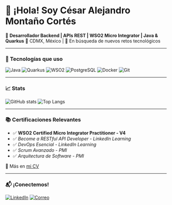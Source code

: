 # 👋 ¡Hola! Soy César Alejandro Montaño Cortés

🎯 **Desarrollador Backend | APIs REST | WSO2 Micro Integrator | Java & Quarkus**
📍 CDMX, México | 💼 En búsqueda de nuevos retos tecnológicos

---

### 🔧 Tecnologías que uso
![Java](https://img.shields.io/badge/Java-17-orange?logo=java)
![Quarkus](https://img.shields.io/badge/Quarkus-%23007ACC.svg?logo=quarkus)
![WSO2](https://img.shields.io/badge/WSO2-Micro_Integrator-blue?logo=wso2)
![PostgreSQL](https://img.shields.io/badge/PostgreSQL-316192.svg?logo=postgresql)
![Docker](https://img.shields.io/badge/Docker-2496ED?logo=docker)
![Git](https://img.shields.io/badge/Git-F05032.svg?logo=git)

---

### 📈 Stats
![GitHub stats](https://github-readme-stats.vercel.app/api?username=cesarmc96&show_icons=true&theme=tokyonight)
![Top Langs](https://github-readme-stats.vercel.app/api/top-langs/?username=cesarmc96&layout=compact&theme=tokyonight)

---

### 📚 Certificaciones Relevantes

- ✅ **WSO2 Certified Micro Integrator Practitioner - V4**  
- ✅ *Become a RESTful API Developer - LinkedIn Learning*  
- ✅ *DevOps Esencial - LinkedIn Learning*  
- ✅ *Scrum Avanzado - PMI*  
- ✅ *Arquitectura de Software - PMI*

🔗 Más en [mi CV](https://www.linkedin.com/in/cesaralejandromontanocortes)

---

### 📬 ¡Conectemos!
[![LinkedIn](https://img.shields.io/badge/LinkedIn-blue?logo=linkedin)](https://www.linkedin.com/in/cesaralejandromontanocortes)
[![Correo](https://img.shields.io/badge/correo-cesarmc96@hotmail.com-lightgrey?logo=gmail)](mailto:cesarmc96@hotmail.com)
